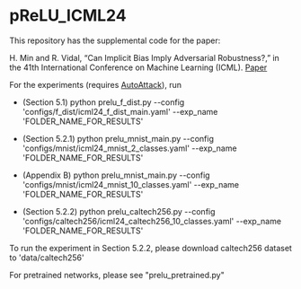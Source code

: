 # pReLU_ICML24

This repository has the supplemental code for the paper: 

H. Min and R. Vidal, “Can Implicit Bias Imply Adversarial Robustness?,” in the 41th International Conference on Machine Learning (ICML). [Paper](https://hanchmin.github.io/assets/pdf/MV2024ICML.pdf)

For the experiments (requires [AutoAttack](https://github.com/fra31/auto-attack)), run

 - (Section 5.1) python prelu_f_dist.py --config 'configs/f_dist/icml24_f_dist_main.yaml' --exp_name 'FOLDER_NAME_FOR_RESULTS'
  
 - (Section 5.2.1) python prelu_mnist_main.py --config 'configs/mnist/icml24_mnist_2_classes.yaml' --exp_name 'FOLDER_NAME_FOR_RESULTS'
  
 - (Appendix B) python prelu_mnist_main.py --config 'configs/mnist/icml24_mnist_10_classes.yaml' --exp_name 'FOLDER_NAME_FOR_RESULTS'
  
 - (Section 5.2.2) python prelu_caltech256.py --config 'configs/caltech256/icml24_caltech256_10_classes.yaml' --exp_name 'FOLDER_NAME_FOR_RESULTS'

To run the experiment in Section 5.2.2, please download caltech256 dataset to 'data/caltech256'

For pretrained networks, please see "prelu_pretrained.py"

